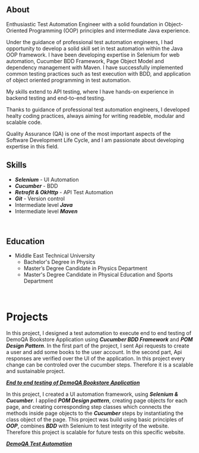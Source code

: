 ## About

Enthusiastic Test Automation Engineer with a solid foundation in Object-Oriented Programming (OOP) principles and intermediate Java experience. 

Under the guidance of professional test automation engineers, I had opportunity to develop a solid skill set in test automation within the Java OOP framework. 
I have been developing expertise in Selenium for web automation, Cucumber BDD Framework, Page Object Model and dependency management with Maven.
I have successfully implemented common testing practices such as test execution with BDD, and application of object oriented programming in test automation. 

My skills extend to API testing, where I have hands-on experience in backend testing and end-to-end testing.

Thanks to guidance of professional test automation engineers, I developed healty coding practices, always aiming for writing readeble, modular and scalable code. 

Quality Assurance (QA) is one of the most important aspects of the Software Development Life Cycle, and I am passionate about developing expertise in this field. <br> 


## Skills                    

- ***Selenium*** - UI Automation
- ***Cucumber*** - BDD
- ***Retrofit & OkHttp*** - API Test Automation
- ***Git*** - Version control
- Intermediate level ***Java***
- Intermediate level ***Maven***
<br>

## Education

- Middle East Technical University
  -  Bachelor's Degree in Physics
  -  Master’s Degree Candidate in Physics Department
  -  Master's Degree Candidate in Physical Education and Sports Department

<br>

# Projects

In this project, I designed a test automation to execute end to end testing of DemoQA Bookstore Application using ***Cucumber BDD Framework*** and ***POM Design Pattern***. In the first part of the project, I sent Api requests to create a user and add some books to the user account. In the second part, Api responses are verified over the UI of the application. In this project every change can be controled over the cucumber steps. Therefore it is a scalable and sustainable project.

  ***[End to end testing of DemoQA Bookstore Application](https://github.com/MehmetGalioglu/E2ETestingOfTheBookStoreApplication)***

In this project, I created a UI automation framework, using ***Selenium & Cucumber***. I applied ***POM Design pattern***, creating page objects for each page, and creating corresponding step classes which connects the methods inside page objects to the ***Cucumber*** steps by instantiating the class object of the page. This project was build using basic principles of ***OOP***, combines ***BDD*** with Selenium to test integrity of the website. Therefore this project is scalable for future tests on this specific website. 


  ***[DemoQA Test Automation](https://github.com/MehmetGalioglu/DemoQAProject)***



  
  
